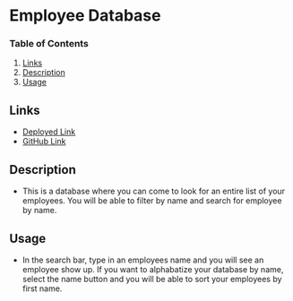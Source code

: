 # Employee Database

### Table of Contents

1. [Links](#links)
2. [Description](#description)
3. [Usage](#usage)

## Links

- [Deployed Link](https://dry-mountain-53041.herokuapp.com/)
- [GitHub Link](https://github.com/mkgude/employee-roster)

## Description

- This is a database where you can come to look for an entire list of your employees. You will be able to filter by name and search for employee by name.

## Usage

- In the search bar, type in an employees name and you will see an employee show up. If you want to alphabatize your database by name, select the name button and you will be able to sort your employees by first name.

